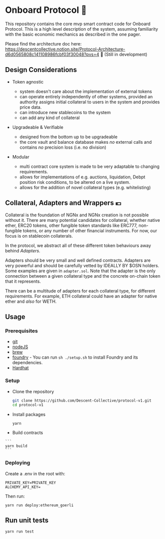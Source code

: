 # Onboard Protocol 🏦

This repository contains the core mvp smart contract code for Onboard Protocol. 
This is a high level description of the system, assuming
familiarity with the basic economic mechanics as described in the
one pager.

Please find the architecture doc here: https://descentcollective.notion.site/Protocol-Architecture-d6d0565808c141108986fcbf03f30048?pvs=4 🚧 (Still in development)

## Design Considerations

- Token agnostic
  - system doesn't care about the implementation of external tokens
  - can operate entirely independently of other systems, provided an authority assigns
    initial collateral to users in the system and provides price data.
  - can introduce new stablecoins to the system
  - can add any kind of collateral

- Upgradeable & Verifiable
  - designed from the bottom up to be upgradeable
  - the core vault and balance database makes *no* external calls and
    contains *no* precision loss (i.e. no division)

- Modular
  - multi contract core system is made to be very adaptable to changing
    requirements.
  - allows for implementations of e.g. auctions, liquidation, Debpt position risk
    conditions, to be altered on a live system.
  - allows for the addition of novel collateral types (e.g. whitelisting)

## Collateral, Adapters and Wrappers 💶

Collateral is the foundation of NGNx and NGNx creation is not possible
without it. There are many potential candidates for collateral, whether
native ether, ERC20 tokens, other fungible token standards like ERC777,
non-fungible tokens, or any number of other financial instruments. For now,
our focus is on stablecoin collaterals.

In the protocol, we abstract all of these different token behaviours away behind
*Adapters*.

Adapters should be very small and well defined contracts. Adapters are
very powerful and should be carefully vetted by IDEALLY BY $OSN holders. Some
examples are given in `adapter.sol`. Note that the adapter is the only
connection between a given collateral type and the concrete on-chain
token that it represents.

There can be a multitude of adapters for each collateral type, for
different requirements. For example, ETH collateral could have an
adapter for native ether and *also* for WETH.

## Usage

### Prerequisites

-   [git](https://git-scm.com/downloads)
-   [nodeJS](https://nodejs.org/en/download/)
-   [brew](https://brew.sh/)
-   [foundry](https://getfoundry.sh) - You can run `sh ./setup.sh` to install Foundry and its dependencies.
-   [Hardhat](https://hardhat.org)

### Setup

-   Clone the repository

    ```bash
    git clone https://github.com/Descent-Collective/protocol-v1.git
    cd protocol-v1
    ```

-   Install packages

    ```
    yarn
    ```

 -   Build contracts

    ```
    yarn build
    ```


### Deploying

Create a .env in the root with:

```
PRIVATE_KEY=PRIVATE_KEY
ALCHEMY_API_KEY=
```

Then run:
```
yarn run deploy:ethereum_goerli
```

## Run unit tests

```shell
yarn run test
```